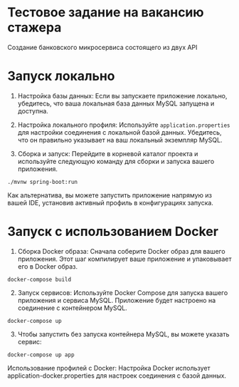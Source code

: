 # Тестовое задание на вакансию стажера
Создание банковского микросервиса состоящего из двух API

# Запуск локально
1. Настройка базы данных: Если вы запускаете приложение локально, убедитесь, что ваша локальная база данных MySQL запущена и доступна.

2. Настройка локального профиля: Используйте `application.properties` для настройки соединения с локальной базой данных. Убедитесь, что он правильно указывает на ваш локальный экземпляр MySQL.

3. Сборка и запуск: Перейдите в корневой каталог проекта и используйте следующую команду для сборки и запуска вашего приложения.

 ```
 ./mvnw spring-boot:run
```

 Как альтернатива, вы можете запустить приложение напрямую из вашей IDE, установив активный профиль в конфигурациях запуска.

# Запуск с использованием Docker
1. Сборка Docker образа: Сначала соберите Docker образ для вашего приложения. Этот шаг компилирует ваше приложение и упаковывает его в Docker образ.

 ```
 docker-compose build
```
 
2. Запуск сервисов: Используйте Docker Compose для запуска вашего приложения и сервиса MySQL. Приложение будет настроено на соединение с контейнером MySQL.
  
```
docker-compose up
```

3. Чтобы запустить без запуска контейнера MySQL, вы можете указать сервис:

 ```
 docker-compose up app
```
 
Использование профилей с Docker: Настройка Docker использует application-docker.properties для настроек соединения с базой данных.
